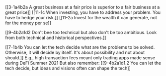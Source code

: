 [[3-1a4b2a A great business at a fair price is superior to a fair business at a great price]]
[[11-1c When investing, you have to address your problem. You have to hedge your risk.]]
[[11-2a Invest for the wealth it can generate, not for the money per se]]

[[9-4b2a1d2 Don't bee too technical but also don't be too ambitious. Look from both technical and historical perspectives.]]

[[7-1b4b You can let the tech decide what are the problems to be solved. Otherwise, it will decide by itself. It's about possibility and not about should.]]
	E.g., high transaction fees meant only trading apps made sense during DeFi Summer 2021
		But also remember: [[9-4b2a1d1.2 You can let the tech decide, but ideas and visions often can shape the tech]]
